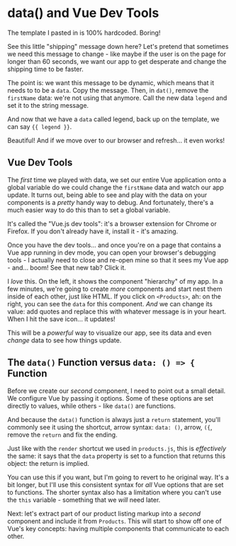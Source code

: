 # data() and Vue Dev Tools

The template I pasted in is 100% hardcoded. Boring!

See this little "shipping" message down here? Let's pretend that sometimes we need
this message to change - like maybe if the user is on the page for longer than 60
seconds, we want our app to get desperate and change the shipping time to be faster.

The point is: we want this message to be dynamic, which means that it needs to
to be a `data`. Copy the message. Then, in `dat()`, remove the `firstName` data:
we're not using that anymore. Call the new data `legend` and set it to the string
message.

And now that we have a `data` called legend, back up on the template, we can say
`{{ legend }}`.

Beautiful! And if we move over to our browser and refresh... it even works!

## Vue Dev Tools

The *first* time we played with data, we set our entire Vue application onto a
global variable do we could change the `firstName` data and watch our app update.
It turns out, being able to see and play with the data on your components is a
*pretty* handy way to debug. And fortunately, there's a much easier way to do this
than to set a global variable.

It's called the "Vue.js dev tools": it's a browser extension for Chrome or
Firefox. If you don't already have it, install it - it's amazing.

Once you have the dev tools... and once you're on a page that contains a Vue app
running in dev mode, you can open your browser's debugging tools - I actually need
to close and re-open mine so that it sees my Vue app - and... boom! See that new
tab? Click it.

I *love* this. On the left, it shows the component "hierarchy" of my app. In a few
minutes, we're going to create *more* components and start nest them inside of each
other, just like HTML. If you click on `<Products>`, ah: on the right, you can see
the `data` for this component. *And* we can change its value: add quotes and replace
this with whatever message is in your heart. When I hit the save icon... it updates!

This will be a *powerful* way to visualize our app, see its data and even *change*
data to see how things update.

## The `data()` Function versus `data: () => {` Function

Before we create our *second* component, I need to point out a small detail. We
configure Vue by passing it options. Some of these options are set directly to
values, while others - like `data()` are functions.

And because the `data()` function is always just a `return` statement, you'll
commonly see it using the shortcut, arrow syntax: `data: ()`, arrow, `({`, remove
the `return` and fix the ending.

Just like with the `render` shortcut we used in `products.js`, this is *effectively*
the same: it says that the `data` property is set to a function that returns this
object: the return is implied.

You can use this if you want, but I'm going to revert to he original way. It's
a bit longer, but I'll use this consistent syntax for *all* Vue options that are
set to functions. The shorter syntax also has a limitation where you can't use
the `this` variable - something that we *will* need later.

Next: let's extract part of our product listing markup into a *second* component
and include it from `Products`. This will start to show off one of Vue's key
concepts: having multiple components that communicate to each other.
